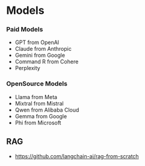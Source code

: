 # Models

### Paid Models
- GPT from OpenAI
- Claude from Anthropic
- Gemini from Google
- Command R from Cohere
- Perplexity

### OpenSource Models
- Llama from Meta
- Mixtral from Mistral
- Qwen from Alibaba Cloud
- Gemma from Google
- Phi from Microsoft

## RAG
- https://github.com/langchain-ai/rag-from-scratch 
